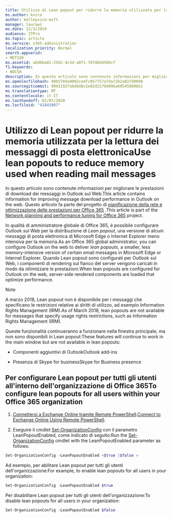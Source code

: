 ```yaml
---
title: Utilizzo di Lean popout per ridurre la memoria utilizzata per la lettura dei messaggi di posta elettronica
ms.author: kvice
author: kelleyvice-msft
manager: laurawi
ms.date: 12/3/2019
audience: ITPro
ms.topic: article
ms.service: o365-administration
localization_priority: Normal
search.appverid:
- MET150
ms.assetid: a6d6ba01-2562-4c3d-a8f1-78748dd506cf
f1.keywords:
- NOCSH
description: In questo articolo sono contenute informazioni per migliorare le prestazioni di download dei messaggi in Outlook sul Web.
ms.openlocfilehash: 49b570da9092ce4fc857757a7da72b2a81fd0090
ms.sourcegitcommit: 99411927abdb40c2e82d2279489ba60545989bb1
ms.translationtype: MT
ms.contentlocale: it-IT
ms.lasthandoff: 02/07/2020
ms.locfileid: "41843907"
---
```

# <a name="use-lean-popouts-to-reduce-memory-used-when-reading-mail-messages"></a><span data-ttu-id="d3281-103">Utilizzo di Lean popout per ridurre la memoria utilizzata per la lettura dei messaggi di posta elettronica</span><span class="sxs-lookup"><span data-stu-id="d3281-103">Use lean popouts to reduce memory used when reading mail messages</span></span>

<span data-ttu-id="d3281-104">In questo articolo sono contenute informazioni per migliorare le prestazioni di download dei messaggi in Outlook sul Web.</span><span class="sxs-lookup"><span data-stu-id="d3281-104">This article contains information for improving message download performance in Outlook on the web.</span></span> <span data-ttu-id="d3281-105">Questo articolo fa parte del progetto di [pianificazione della rete e ottimizzazione delle prestazioni per Office 365](https://aka.ms/tune) .</span><span class="sxs-lookup"><span data-stu-id="d3281-105">This article is part of the [Network planning and performance tuning for Office 365](https://aka.ms/tune) project.</span></span>
  
<span data-ttu-id="d3281-106">In qualità di amministratore globale di Office 365, è possibile configurare Outlook sul Web per la distribuzione di _Lean popout_, una versione di alcuni messaggi di posta elettronica di Microsoft Edge o Internet Explorer meno intensiva per la memoria.</span><span class="sxs-lookup"><span data-stu-id="d3281-106">As an Office 365 global administrator, you can configure Outlook on the web to deliver _lean popouts_, a smaller, less memory-intensive version of certain email messages in Microsoft Edge or Internet Explorer.</span></span> <span data-ttu-id="d3281-107">Quando Lean popout sono configurati per Outlook sul Web, i componenti di rendering sul fianco del server vengono caricati in modo da ottimizzare le prestazioni.</span><span class="sxs-lookup"><span data-stu-id="d3281-107">When lean popouts are configured for Outlook on the web, server-side rendered components are loaded that optimize performance.</span></span>
  
> [!NOTE]
> <span data-ttu-id="d3281-108">A marzo 2018, Lean popout non è disponibile per i messaggi che specificano le restrizioni relative ai diritti di utilizzo, ad esempio Information Rights Management (IRM).</span><span class="sxs-lookup"><span data-stu-id="d3281-108">As of March 2018, lean popouts are not available for messages that specify usage rights restrictions, such as Information Rights Management (IRM).</span></span>
  
<span data-ttu-id="d3281-109">Queste funzionalità continueranno a funzionare nella finestra principale, ma non sono disponibili in Lean popout:</span><span class="sxs-lookup"><span data-stu-id="d3281-109">These features will continue to work in the main window but are not available in lean popouts:</span></span>
  
- <span data-ttu-id="d3281-110">Componenti aggiuntivi di Outlook</span><span class="sxs-lookup"><span data-stu-id="d3281-110">Outlook add-ins</span></span>
  
- <span data-ttu-id="d3281-111">Presenza di Skype for business</span><span class="sxs-lookup"><span data-stu-id="d3281-111">Skype for Business presence</span></span>
  
## <a name="to-configure-lean-popouts-for-all-users-within-your-office-365-organization"></a><span data-ttu-id="d3281-112">Per configurare Lean popout per tutti gli utenti all'interno dell'organizzazione di Office 365</span><span class="sxs-lookup"><span data-stu-id="d3281-112">To configure lean popouts for all users within your Office 365 organization</span></span>
  
1. <span data-ttu-id="d3281-113">[Connettersi a Exchange Online tramite Remote PowerShell](https://technet.microsoft.com/library/jj984289%28v=exchg.150%29.aspx ).</span><span class="sxs-lookup"><span data-stu-id="d3281-113">[Connect to Exchange Online Using Remote PowerShell](https://technet.microsoft.com/library/jj984289%28v=exchg.150%29.aspx ).</span></span>
  
2. <span data-ttu-id="d3281-114">Eseguire il cmdlet [Set-OrganizationConfig](https://technet.microsoft.com/library/aa997443%28v=exchg.160%29.aspx) con il parametro LeanPopoutEnabled, come indicato di seguito:</span><span class="sxs-lookup"><span data-stu-id="d3281-114">Run the [Set-OrganizationConfig](https://technet.microsoft.com/library/aa997443%28v=exchg.160%29.aspx) cmdlet with the LeanPopoutEnabled parameter as follows:</span></span>

  ```powershell
  Set-OrganizationConfig -LeanPopoutEnabled <$true |$false >
  ```

  <span data-ttu-id="d3281-115">Ad esempio, per abilitare Lean popout per tutti gli utenti dell'organizzazione:</span><span class="sxs-lookup"><span data-stu-id="d3281-115">For example, to enable lean popouts for all users in your organization:</span></span>
  
  ```powershell
  Set-OrganizationConfig -LeanPopoutEnabled $true
  ```

  <span data-ttu-id="d3281-116">Per disabilitare Lean popout per tutti gli utenti dell'organizzazione:</span><span class="sxs-lookup"><span data-stu-id="d3281-116">To disable lean popouts for all users in your organization:</span></span>

  ```powershell
  Set-OrganizationConfig -LeanPopoutEnabled $false
  ```
